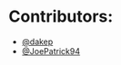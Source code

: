 # Contributors:

- [@dakep](https://github.com/dakep)
- [@JoePatrick94](https://github.com/JoePatrick94)
